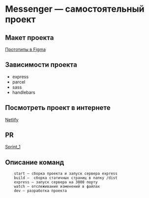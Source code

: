 # Messenger — самостоятельный проект
## Макет проекта
[Прототипы в Figma](https://www.figma.com/file/mz9eRjSYsdz02NhdcOKn3C/MyChat?node-id=0%3A1)

## Зависимости проекта
* express
* parcel
* sass
* handlebars

## Посмотреть проект в интернете
[Netlify](https://eager-fermat-61aa30.netlify.app/)

## PR
[Sprint_1](https://github.com/oduvankenobi/middle.messenger.praktikum.yandex/pull/2)

## Описание команд
```
    start — сборка проекта и запуск сервера express
    build —  сборка статичных страниц в папку /dist
    express — запуск сервера на 3000 порту
    watch — отслеживание изменений в файлах
    dev — разработка проекта
```
